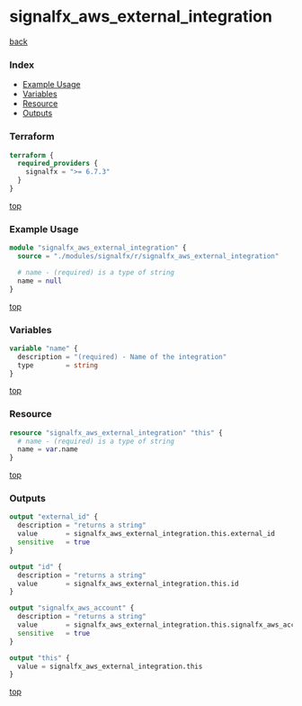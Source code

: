# signalfx_aws_external_integration

[back](../signalfx.md)

### Index

- [Example Usage](#example-usage)
- [Variables](#variables)
- [Resource](#resource)
- [Outputs](#outputs)

### Terraform

```terraform
terraform {
  required_providers {
    signalfx = ">= 6.7.3"
  }
}
```

[top](#index)

### Example Usage

```terraform
module "signalfx_aws_external_integration" {
  source = "./modules/signalfx/r/signalfx_aws_external_integration"

  # name - (required) is a type of string
  name = null
}
```

[top](#index)

### Variables

```terraform
variable "name" {
  description = "(required) - Name of the integration"
  type        = string
}
```

[top](#index)

### Resource

```terraform
resource "signalfx_aws_external_integration" "this" {
  # name - (required) is a type of string
  name = var.name
}
```

[top](#index)

### Outputs

```terraform
output "external_id" {
  description = "returns a string"
  value       = signalfx_aws_external_integration.this.external_id
  sensitive   = true
}

output "id" {
  description = "returns a string"
  value       = signalfx_aws_external_integration.this.id
}

output "signalfx_aws_account" {
  description = "returns a string"
  value       = signalfx_aws_external_integration.this.signalfx_aws_account
  sensitive   = true
}

output "this" {
  value = signalfx_aws_external_integration.this
}
```

[top](#index)